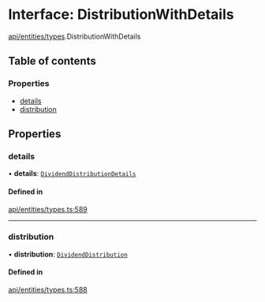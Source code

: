# Interface: DistributionWithDetails

[api/entities/types](../wiki/api.entities.types).DistributionWithDetails

## Table of contents

### Properties

- [details](../wiki/api.entities.types.DistributionWithDetails#details)
- [distribution](../wiki/api.entities.types.DistributionWithDetails#distribution)

## Properties

### details

• **details**: [`DividendDistributionDetails`](../wiki/api.entities.DividendDistribution.types.DividendDistributionDetails)

#### Defined in

[api/entities/types.ts:589](https://github.com/PolymeshAssociation/polymesh-sdk/blob/f8a937f04/src/api/entities/types.ts#L589)

___

### distribution

• **distribution**: [`DividendDistribution`](../wiki/api.entities.DividendDistribution.DividendDistribution)

#### Defined in

[api/entities/types.ts:588](https://github.com/PolymeshAssociation/polymesh-sdk/blob/f8a937f04/src/api/entities/types.ts#L588)
